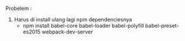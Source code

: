 Probelem :

1. Harus di install ulang lagi npm dependenciesnya
    - npm install babel-core babel-loader babel-polyfill babel-preset-es2015 webpack-dev-server